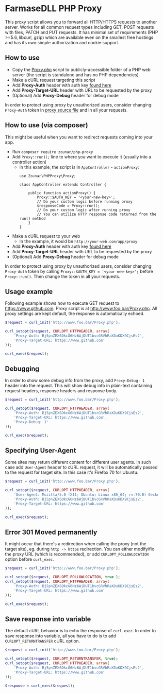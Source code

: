 # FarmaseDLL PHP Proxy

This proxy script allows you to forward all HTTP/HTTPS requests to another server. Works for all common request types 
including GET, POST requests with files, PATCH and PUT requests. It has minimal set of requirements 
(PHP >=5.6, libcurl, gzip) which are available even on the smallest free hostings and has its own simple authorization 
and cookie support.

## How to use
* Copy the [Proxy.php](Proxy.php) script to publicly-accessible folder of a PHP web server (the script is standalone and has no PHP dependencies)
* Make a cURL request targeting this script
* Add **Proxy-Auth** header with auth key [found here](https://github.com/zounar/php-proxy/blob/master/Proxy.php#L40)
* Add **Proxy-Target-URL** header with URL to be requested by the proxy
* (Optional) Add **Proxy-Debug** header for debug mode

In order to protect using proxy by unauthorized users, consider changing `Proxy-Auth` token in [proxy source file](https://github.com/zounar/php-proxy/blob/master/Proxy.php#L40) and in all your requests.

## How to use (via composer)
This might be useful when you want to redirect requests coming into your app. 

* Run `composer require zounar/php-proxy`
* Add `Proxy::run();` line to where you want to execute it (usually into a controller action)
  * In this example, the script is in `AppController` - `actionProxy`:
    ```
    use Zounar\PHPProxy\Proxy;
    
    class AppController extends Controller {

        public function actionProxy() {
            Proxy::$AUTH_KEY = '<your-new-key>';
            // Do your custom logic before running proxy
            $responseCode = Proxy::run();
            // Do your custom logic after running proxy
            // You can utilize HTTP response code returned from the run() method
        }
    }
    ```
* Make a cURL request to your web
  * In the example, it would be `http://your-web.com/app/proxy`
* Add **Proxy-Auth** header with auth key [found here](https://github.com/zounar/php-proxy/blob/master/Proxy.php#L40)
* Add **Proxy-Target-URL** header with URL to be requested by the proxy
* (Optional) Add **Proxy-Debug** header for debug mode

In order to protect using proxy by unauthorized users, consider changing `Proxy-Auth` token by calling
`Proxy::$AUTH_KEY = '<your-new-key>';` before `Proxy::run()`. Then change the token in all your requests.

## Usage example
Following example shows how to execute GET request to https://www.github.com. Proxy script is at http://www.foo.bar/Proxy.php. All proxy settings are kept default, the response is automatically echoed.

```php
$request = curl_init('http://www.foo.bar/Proxy.php');

curl_setopt($request, CURLOPT_HTTPHEADER, array(
    'Proxy-Auth: Bj5pnZEX6DkcG6Nz6AjDUT1bvcGRVhRaXDuKDX9CjsEs2',
    'Proxy-Target-URL: https://www.github.com'
));

curl_exec($request);
```

## Debugging
In order to show some debug info from the proxy, add `Proxy-Debug: 1` header into the request. This will show debug info in plain-text containing request headers, response headers and response body.

```php
$request = curl_init('http://www.foo.bar/Proxy.php');

curl_setopt($request, CURLOPT_HTTPHEADER, array(
    'Proxy-Auth: Bj5pnZEX6DkcG6Nz6AjDUT1bvcGRVhRaXDuKDX9CjsEs2',
    'Proxy-Target-URL: https://www.github.com',
    'Proxy-Debug: 1'
));

curl_exec($request);
```

## Specifying User-Agent
Some sites may return different content for different user agents. In such case add `User-Agent` header to cURL request, it will be automatically passed to the request for target site. In this case it's Firefox 70 for Ubuntu.

```php
$request = curl_init('http://www.foo.bar/Proxy.php');

curl_setopt($request, CURLOPT_HTTPHEADER, array(
    'User-Agent: Mozilla/5.0 (X11; Ubuntu; Linux x86_64; rv:70.0) Gecko/20100101 Firefox/70.0',
    'Proxy-Auth: Bj5pnZEX6DkcG6Nz6AjDUT1bvcGRVhRaXDuKDX9CjsEs2',
    'Proxy-Target-URL: https://www.github.com'
));

curl_exec($request);
```

## Error 301 Moved permanently
It might occur that there's a redirection when calling the proxy (not the target site), eg. during `http -> https` redirection. You can either modify/fix the proxy URL (which is recommended), or add `CURLOPT_FOLLOWLOCATION` option before `curl_exec`.

```php
$request = curl_init('http://www.foo.bar/Proxy.php');

curl_setopt($request, CURLOPT_FOLLOWLOCATION, true );
curl_setopt($request, CURLOPT_HTTPHEADER, array(
    'Proxy-Auth: Bj5pnZEX6DkcG6Nz6AjDUT1bvcGRVhRaXDuKDX9CjsEs2',
    'Proxy-Target-URL: https://www.github.com'
));

curl_exec($request);
```

## Save response into variable
The default cURL behavior is to echo the response of `curl_exec`. In order to save response into variable, all you have to do is to add `CURLOPT_RETURNTRANSFER` cURL option.

```php
$request = curl_init('http://www.foo.bar/Proxy.php');

curl_setopt($request, CURLOPT_RETURNTRANSFER, true);
curl_setopt($request, CURLOPT_HTTPHEADER, array(
    'Proxy-Auth: Bj5pnZEX6DkcG6Nz6AjDUT1bvcGRVhRaXDuKDX9CjsEs2',
    'Proxy-Target-URL: https://www.github.com'
));

$response = curl_exec($request);
```
